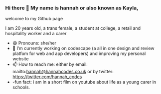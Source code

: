 ### Hi there 👋 My name is hannah or also known as Kayla,
welcome to my Github page 

I am 20 years old, a trans female, a student at college, a retail and hospitality worker and a carer 
- 😄 Pronouns: she/her
- 🔭 I’m currently working on codescape (a all in one design and review platfom for web and app developers) and improving my personal website 
- 📫 How to reach me: either by email: mailto:hannah@hannahcodes.co.uk or by twitter: https://twitter.com/hannah_codes
- -fun fact: i am in a short film on youtube about life as a young carer in schools. 
